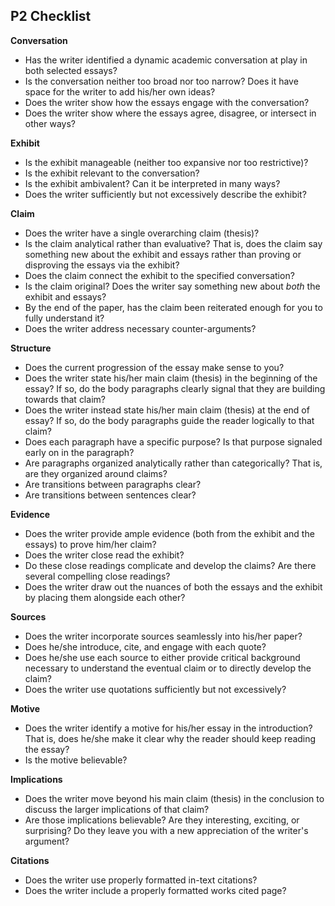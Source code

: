 ## P2 Checklist

**Conversation**

- Has the writer identified a dynamic academic conversation at play in both selected essays?
- Is the conversation neither too broad nor too narrow? Does it have space for the writer to add his/her own ideas?
- Does the writer show how the essays engage with the conversation?
- Does the writer show where the essays agree, disagree, or intersect in other ways?

**Exhibit**

- Is the exhibit manageable (neither too expansive nor too restrictive)?
- Is the exhibit relevant to the conversation?
- Is the exhibit ambivalent? Can it be interpreted in many ways?
- Does the writer sufficiently but not excessively describe the exhibit?

**Claim**

- Does the writer have a single overarching claim (thesis)?
- Is the claim analytical rather than evaluative? That is, does the claim say something new about the exhibit and essays rather than proving or disproving the essays via the exhibit?
- Does the claim connect the exhibit to the specified conversation?
- Is the claim original? Does the writer say something new about *both* the exhibit and essays?
- By the end of the paper, has the claim been reiterated enough for you to fully understand it?
- Does the writer address necessary counter-arguments?

**Structure**

- Does the current progression of the essay make sense to you?
- Does the writer state his/her main claim (thesis) in the beginning of the essay? If so, do the body paragraphs clearly signal that they are building towards that claim?
- Does the writer instead state his/her main claim (thesis) at the end of essay? If so, do the body paragraphs guide the reader logically to that claim?
- Does each paragraph have a specific purpose? Is that purpose signaled early on in the paragraph?
- Are paragraphs organized analytically rather than categorically? That is, are they organized around claims?
- Are transitions between paragraphs clear?
- Are transitions between sentences clear?

**Evidence**

- Does the writer provide ample evidence (both from the exhibit and the essays) to prove him/her claim?
- Does the writer close read the exhibit?
- Do these close readings complicate and develop the claims? Are there several compelling close readings?
- Does the writer draw out the nuances of both the essays and the exhibit by placing them alongside each other?

**Sources**

- Does the writer incorporate sources seamlessly into his/her paper?
- Does he/she introduce, cite, and engage with each quote?
- Does he/she use each source to either provide critical background necessary to understand the eventual claim or to directly develop the claim?
- Does the writer use quotations sufficiently but not excessively?

**Motive**

- Does the writer identify a motive for his/her essay in the introduction? That is, does he/she make it clear why the reader should keep reading the essay?
- Is the motive believable?

**Implications**

- Does the writer move beyond his main claim (thesis) in the conclusion to discuss the larger implications of that claim?
- Are those implications believable? Are they interesting, exciting, or surprising? Do they leave you with a new appreciation of the writer's argument?

**Citations**

- Does the writer use properly formatted in-text citations?
- Does the writer include a properly formatted works cited page?
